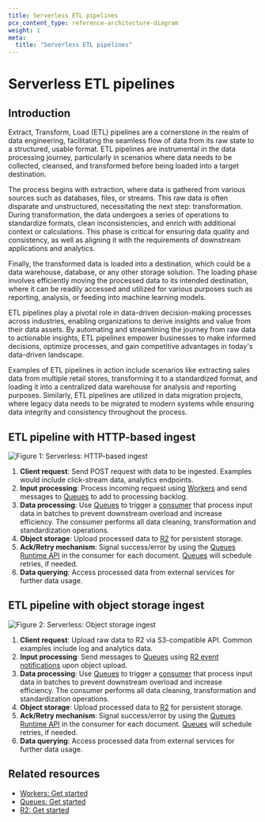 ```yaml
---
title: Serverless ETL pipelines
pcx_content_type: reference-architecture-diagram
weight: 1
meta:
  title: "Serverless ETL pipelines"
---
```


# Serverless ETL pipelines

## Introduction

Extract, Transform, Load (ETL) pipelines are a cornerstone in the realm of data engineering, facilitating the seamless flow of data from its raw state to a structured, usable format. ETL pipelines are instrumental in the data processing journey, particularly in scenarios where data needs to be collected, cleansed, and transformed before being loaded into a target destination.

The process begins with extraction, where data is gathered from various sources such as databases, files, or streams. This raw data is often disparate and unstructured, necessitating the next step: transformation. During transformation, the data undergoes a series of operations to standardize formats, clean inconsistencies, and enrich with additional context or calculations. This phase is critical for ensuring data quality and consistency, as well as aligning it with the requirements of downstream applications and analytics.

Finally, the transformed data is loaded into a destination, which could be a data warehouse, database, or any other storage solution. The loading phase involves efficiently moving the processed data to its intended destination, where it can be readily accessed and utilized for various purposes such as reporting, analysis, or feeding into machine learning models.

ETL pipelines play a pivotal role in data-driven decision-making processes across industries, enabling organizations to derive insights and value from their data assets. By automating and streamlining the journey from raw data to actionable insights, ETL pipelines empower businesses to make informed decisions, optimize processes, and gain competitive advantages in today's data-driven landscape.

Examples of ETL pipelines in action include scenarios like extracting sales data from multiple retail stores, transforming it to a standardized format, and loading it into a centralized data warehouse for analysis and reporting purposes. Similarly, ETL pipelines are utilized in data migration projects, where legacy data needs to be migrated to modern systems while ensuring data integrity and consistency throughout the process.

## ETL pipeline with HTTP-based ingest

![Figure 1: Serverless: HTTP-based ingest](/images/reference-architecture/serverless-etl/serverless-etl-http-based.svg "Figure 1: ETL pipeline with HTTP-based ingest")

1. **Client request**: Send POST request with data to be ingested. Examples would include click-stream data, analytics endpoints.
2. **Input processing**: Process incoming request using [Workers](/workers/) and send messages to [Queues](/queues/) to add to processing backlog.
3. **Data processing**: Use [Queues](/queues/) to trigger a [consumer](/queues/reference/how-queues-works/#consumers) that process input data in batches to prevent downstream overload and increase efficiency. The consumer performs all data cleaning, transformation and standardization operations.
4. **Object storage**: Upload processed data to [R2](/r2/) for persistent storage.
5. **Ack/Retry mechanism**: Signal success/error by using the [Queues Runtime API](/queues/reference/javascript-apis/#message) in the consumer for each document. [Queues](/queues/) will schedule retries, if needed.
6. **Data querying**: Access processed data from external services for further data usage.

## ETL pipeline with object storage ingest

![Figure 2: Serverless: Object storage ingest](/images/reference-architecture/serverless-etl/serverless-etl-object-storage.svg "Figure 2: ETL pipeline with object storage ingest")

1. **Client request**: Upload raw data to R2 via S3-compatible API. Common examples include log and analytics data.
2. **Input processing**: Send messages to [Queues](/queues/) using [R2 event notifications](/r2/buckets/event-notifications/) upon object upload.
3. **Data processing**: Use [Queues](/queues/) to trigger a [consumer](/queues/reference/how-queues-works/#consumers) that process input data in batches to prevent downstream overload and increase efficiency. The consumer performs all data cleaning, transformation and standardization operations.
4. **Object storage**: Upload processed data to [R2](/r2/) for persistent storage.
5. **Ack/Retry mechanism**: Signal success/error by using the [Queues Runtime API](/queues/reference/javascript-apis/#message) in the consumer for each document. [Queues](/queues/) will schedule retries, if needed.
6. **Data querying**: Access processed data from external services for further data usage.

## Related resources

- [Workers: Get started](/workers/get-started/)
- [Queues: Get started](/queues/get-started/)
- [R2: Get started](/r2/get-started/)
